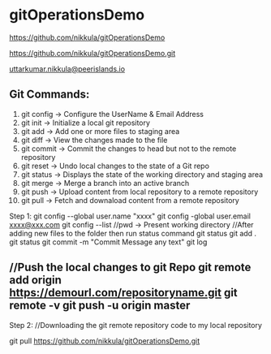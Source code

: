 # gitOperationsDemo

https://github.com/nikkula/gitOperationsDemo

https://github.com/nikkula/gitOperationsDemo.git

uttarkumar.nikkula@peerislands.io


Git Commands:
-------------
1.  git config  -> Configure the UserName & Email Address
2.  git init  -> Initialize a local git repository
3.  git add -> Add one or more files to staging area
4.  git diff  -> View the changes made to the file
5.  git commit  -> Commit the changes to head but not to the remote repository
6.  git reset -> Undo local changes to the state of a Git repo
7.  git status  -> Displays the state of the working directory and staging area
8.  git merge -> Merge a branch into an active branch
9.  git push  -> Upload content from local repository to a remote repository
10.  git pull  -> Fetch and downaload content from a remote repository

Step 1:
git config --global user.name "xxxx"
git config -global user.email xxxx@xxx.com
git config --list
//pwd -> Present working directory
//After adding new files to the folder then run status command
git status
git add .
git status
git commit -m "Commit Message any text"
git log

//Push the local changes to git Repo
git remote add origin https://demourl.com/repositoryname.git
git remote -v
git push -u origin master
--------------------------
Step 2:
//Downloading the git remote repository code to my local repository

git pull https://github.com/nikkula/gitOperationsDemo.git

